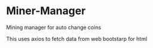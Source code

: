 # Miner-Manager
Mining manager for auto change coins

This uses axios to fetch data from web
bootstarp for html
